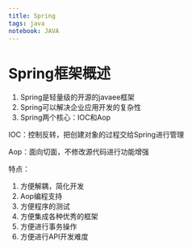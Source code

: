 ```yaml
---
title: Spring
tags: java
notebook: JAVA
---
```


# Spring框架概述

1. Spring是轻量级的开源的javaee框架
2. Spring可以解决企业应用开发的复杂性
3. Spring两个核心：IOC和Aop

IOC：控制反转，把创建对象的过程交给Spring进行管理

Aop：面向切面，不修改源代码进行功能增强

特点：
1. 方便解耦，简化开发
2. Aop编程支持
3. 方便程序的测试
4. 方便集成各种优秀的框架
5. 方便进行事务操作
6. 方便进行API开发难度

